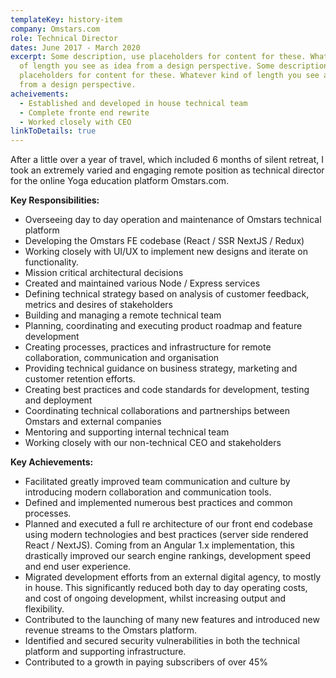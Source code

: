 ```yaml
---
templateKey: history-item
company: Omstars.com
role: Technical Director
dates: June 2017 - March 2020
excerpt: Some description, use placeholders for content for these. Whatever kind
  of length you see as idea from a design perspective. Some description, use
  placeholders for content for these. Whatever kind of length you see as idea
  from a design perspective.
acheivements:
  - Established and developed in house technical team
  - Complete fronte end rewrite
  - Worked closely with CEO
linkToDetails: true
---
```



After a little over a year of travel, which included 6 months of silent retreat, I took an extremely varied and engaging remote position as technical director for the online Yoga education platform Omstars.com.

**Key Responsibilities:**

* Overseeing day to day operation and maintenance of Omstars technical platform
* Developing the Omstars FE codebase (React / SSR NextJS / Redux) 
* Working closely with UI/UX to implement new designs and iterate on functionality. 
* Mission critical architectural decisions
* Created and maintained various Node / Express services
* Defining technical strategy based on analysis of customer feedback, metrics and desires of stakeholders
* Building and managing a remote technical team
* Planning, coordinating and executing product roadmap and feature development 
* Creating processes, practices and infrastructure for remote collaboration, communication and organisation
* Providing technical guidance on business strategy, marketing and customer retention efforts.
* Creating best practices and code standards for development, testing and deployment
* Coordinating technical collaborations and partnerships between Omstars and external companies
* Mentoring and supporting internal technical team
* Working closely with our non-technical CEO and stakeholders

**Key Achievements:**

* Facilitated greatly improved team communication and culture by introducing modern collaboration and communication tools.
* Defined and implemented numerous best practices and common processes. 
* Planned and executed a full re architecture of our front end codebase using modern technologies and best practices (server side rendered React / NextJS). Coming from an Angular 1.x implementation, this drastically improved our search engine rankings, development speed and end user experience. 
* Migrated development efforts from an external digital agency, to mostly in house. This significantly reduced both day to day operating costs, and cost of ongoing development, whilst increasing output and flexibility.
* Contributed to the launching of many new features and introduced new revenue streams to the Omstars platform.
* Identified and secured security vulnerabilities in both the technical platform and supporting infrastructure.
* Contributed to a growth in paying subscribers of over 45%
